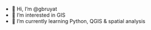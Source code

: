 - 👋 Hi, I’m @gbruyat
- 👀 I’m interested in GIS
- 🌱 I’m currently learning Python, QGIS & spatial analysis

<!---
gbruyat/gbruyat is a ✨ special ✨ repository because its `README.md` (this file) appears on your GitHub profile.
You can click the Preview link to take a look at your changes.
--->

